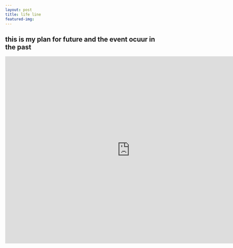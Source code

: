 ```yaml
---
layout: post
title: life line
featured-img: 
---
```


## this is my plan for future and the event ocuur in the past
<iframe src="https://docs.google.com/spreadsheets/d/1nQ3lig_nCiCivROuPBQuNU7IVqur_ZkBV3Qo6J_VN9Q/edit?usp=sharin" style="border: 0" width="800" height="600" frameborder="0" scrolling="no"></iframe>